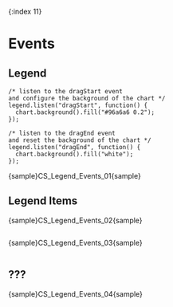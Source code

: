 {:index 11}
# Events

## Legend

```
/* listen to the dragStart event
and configure the background of the chart */
legend.listen("dragStart", function() {
  chart.background().fill("#96a6a6 0.2");
});

/* listen to the dragEnd event
and reset the background of the chart */
legend.listen("dragEnd", function() {
  chart.background().fill("white");
});    
```

{sample}CS\_Legend\_Events\_01{sample}

## Legend Items

{sample}CS\_Legend\_Events\_02{sample}

```

```

{sample}CS\_Legend\_Events\_03{sample}

```

```

## ???

{sample}CS\_Legend\_Events\_04{sample}

```

```